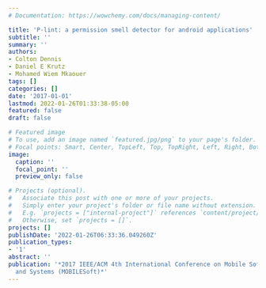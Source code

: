 ```yaml
---
# Documentation: https://wowchemy.com/docs/managing-content/

title: 'P-lint: a permission smell detector for android applications'
subtitle: ''
summary: ''
authors:
- Colton Dennis
- Daniel E Krutz
- Mohamed Wiem Mkaouer
tags: []
categories: []
date: '2017-01-01'
lastmod: 2022-01-26T01:33:38-05:00
featured: false
draft: false

# Featured image
# To use, add an image named `featured.jpg/png` to your page's folder.
# Focal points: Smart, Center, TopLeft, Top, TopRight, Left, Right, BottomLeft, Bottom, BottomRight.
image:
  caption: ''
  focal_point: ''
  preview_only: false

# Projects (optional).
#   Associate this post with one or more of your projects.
#   Simply enter your project's folder or file name without extension.
#   E.g. `projects = ["internal-project"]` references `content/project/deep-learning/index.md`.
#   Otherwise, set `projects = []`.
projects: []
publishDate: '2022-01-26T06:33:36.049260Z'
publication_types:
- '1'
abstract: ''
publication: '*2017 IEEE/ACM 4th International Conference on Mobile Software Engineering
  and Systems (MOBILESoft)*'
---
```

